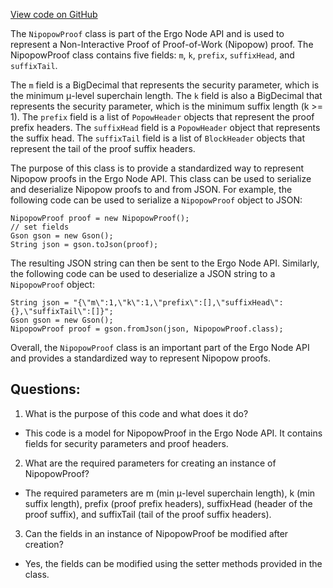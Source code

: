 [View code on GitHub](https://github.com/ergoplatform/ergo-appkit/java-client-generated/src/main/java/org/ergoplatform/restapi/client/NipopowProof.java)

The `NipopowProof` class is part of the Ergo Node API and is used to represent a Non-Interactive Proof of Proof-of-Work (Nipopow) proof. The NipopowProof class contains five fields: `m`, `k`, `prefix`, `suffixHead`, and `suffixTail`. 

The `m` field is a BigDecimal that represents the security parameter, which is the minimum μ-level superchain length. The `k` field is also a BigDecimal that represents the security parameter, which is the minimum suffix length (k >= 1). The `prefix` field is a list of `PopowHeader` objects that represent the proof prefix headers. The `suffixHead` field is a `PopowHeader` object that represents the suffix head. The `suffixTail` field is a list of `BlockHeader` objects that represent the tail of the proof suffix headers.

The purpose of this class is to provide a standardized way to represent Nipopow proofs in the Ergo Node API. This class can be used to serialize and deserialize Nipopow proofs to and from JSON. For example, the following code can be used to serialize a `NipopowProof` object to JSON:

```
NipopowProof proof = new NipopowProof();
// set fields
Gson gson = new Gson();
String json = gson.toJson(proof);
```

The resulting JSON string can then be sent to the Ergo Node API. Similarly, the following code can be used to deserialize a JSON string to a `NipopowProof` object:

```
String json = "{\"m\":1,\"k\":1,\"prefix\":[],\"suffixHead\":{},\"suffixTail\":[]}";
Gson gson = new Gson();
NipopowProof proof = gson.fromJson(json, NipopowProof.class);
```

Overall, the `NipopowProof` class is an important part of the Ergo Node API and provides a standardized way to represent Nipopow proofs.
## Questions: 
 1. What is the purpose of this code and what does it do?
- This code is a model for NipopowProof in the Ergo Node API. It contains fields for security parameters and proof headers.

2. What are the required parameters for creating an instance of NipopowProof?
- The required parameters are m (min μ-level superchain length), k (min suffix length), prefix (proof prefix headers), suffixHead (header of the proof suffix), and suffixTail (tail of the proof suffix headers).

3. Can the fields in an instance of NipopowProof be modified after creation?
- Yes, the fields can be modified using the setter methods provided in the class.